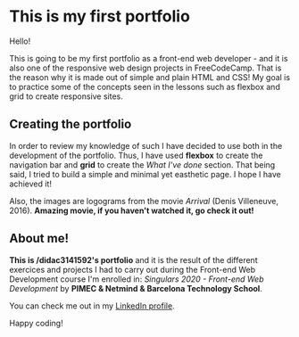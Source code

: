 # This is my first portfolio

Hello!

This is going to be my first portfolio as a front-end web developer - and it is also one of the responsive web design projects in FreeCodeCamp. That is the reason why it is made out of simple and plain HTML and CSS! My goal is to practice some of the concepts seen in the lessons such as flexbox and grid to create responsive sites.

## Creating the portfolio

In order to review my knowledge of such I have decided to use both in the development of the portfolio. Thus, I have used **flexbox** to create the navigation bar and **grid** to create the _What I've done_ section. That being said, I tried to build a simple and minimal yet easthetic page. I hope I have achieved it! 

Also, the images are logograms from the movie _Arrival_ (Denis Villeneuve, 2016). **Amazing movie, if you haven't watched it, go check it out!** 

## About me!

**This is /didac3141592's portfolio** and it is the result of the different exercices and projects I had to carry out during the Front-end Web Development course I'm enrolled in: _Singulars 2020 - Front-end Web Development_ by **PIMEC & Netmind & Barcelona Technology School**. 

You can check me out in my [LinkedIn profile](www.linkedin.com/in/didac3141592/).

Happy coding! 
